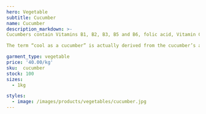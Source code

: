 ```yaml
---
hero: Vegetable
subtitle: Cucumber
name: Cucumber
description_markdown: >-
Cucumbers contain Vitamins B1, B2, B3, B5 and B6, folic acid, Vitamin C, calcium, iron, magnesium, phosphorus, potassium and zinc. Who needs a multivitamin?

The term “cool as a cucumber” is actually derived from the cucumber’s ability to cool the temperature of the blood. Also, when applied topically, cucumber really does cool the blood and ease facial swelling, which is why cucumbers are so popular in facial regimens.

garment_type: vegetable
price: '40.00/kg'
sku:  cucumber
stock: 100
sizes:
  - 1kg

styles:
  - image: /images/products/vegetables/cucumber.jpg
---
```

